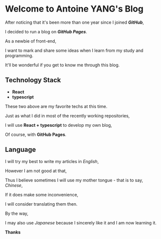 # Welcome to Antoine YANG's Blog

After noticing that it's been more than one year since I joined _**GitHub**_,

I decided to run a blog on _**GitHub Pages**_.

As a newbie of front-end,

I want to mark and share some ideas when I learn from my study and programming.

It'll be wonderful if you get to know me through this blog.



## Technology Stack

- **React**
- **typescript**

These two above are my favorite techs at this time.

Just as what I did in most of the recently working repositories,

I will use **React + typescript** to develop my own blog,

Of course, with **GitHub Pages**.



## Language

I will try my best to write my articles in _English_,

However I am not good at that,

Thus I believe sometimes I will use my mother tongue - that is to say, _Chinese_,

If it does make some inconvenience,

I will consider translating them then.

By the way,

I may also use _Japanese_ because I sincerely like it and I am now learning it.





**Thanks**